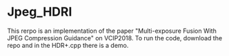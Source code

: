 # Jpeg_HDRI
This rerpo is an implementation of the paper "Multi-exposure Fusion With JPEG Compression Guidance" on VCIP2018.
To run the code,
download the repo and in the HDR+.cpp there is a demo.
